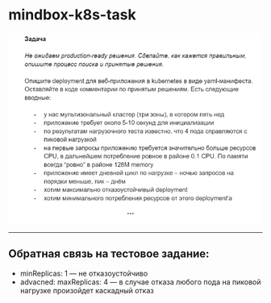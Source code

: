 # mindbox-k8s-task

![Task](/mindbox-k8s-task.png)

---

## Обратная связь на тестовое задание:
- minReplicas: 1 — не отказоустойчиво
- advacned: maxReplicas: 4 — в случае отказа любого пода на пиковой нагрузке произойдет каскадный отказ
